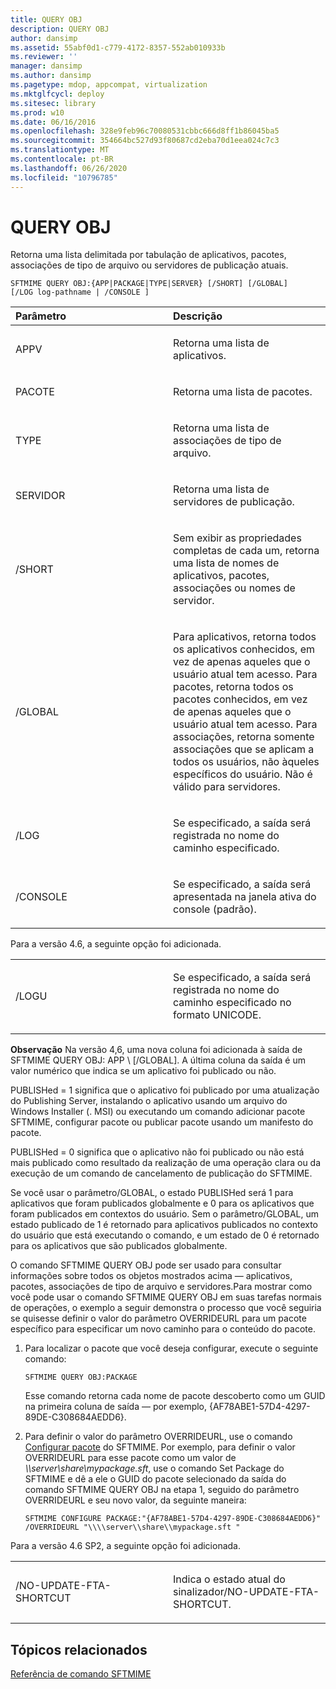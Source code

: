 ```yaml
---
title: QUERY OBJ
description: QUERY OBJ
author: dansimp
ms.assetid: 55abf0d1-c779-4172-8357-552ab010933b
ms.reviewer: ''
manager: dansimp
ms.author: dansimp
ms.pagetype: mdop, appcompat, virtualization
ms.mktglfcycl: deploy
ms.sitesec: library
ms.prod: w10
ms.date: 06/16/2016
ms.openlocfilehash: 328e9feb96c70080531cbbc666d8ff1b86045ba5
ms.sourcegitcommit: 354664bc527d93f80687cd2eba70d1eea024c7c3
ms.translationtype: MT
ms.contentlocale: pt-BR
ms.lasthandoff: 06/26/2020
ms.locfileid: "10796785"
---
```

# QUERY OBJ


Retorna uma lista delimitada por tabulação de aplicativos, pacotes, associações de tipo de arquivo ou servidores de publicação atuais.

`SFTMIME QUERY OBJ:{APP|PACKAGE|TYPE|SERVER} [/SHORT] [/GLOBAL]                 [/LOG log-pathname | /CONSOLE ]`

<table>
<colgroup>
<col width="50%" />
<col width="50%" />
</colgroup>
<thead>
<tr class="header">
<th align="left">Parâmetro</th>
<th align="left">Descrição</th>
</tr>
</thead>
<tbody>
<tr class="odd">
<td align="left"><p>APPV</p></td>
<td align="left"><p>Retorna uma lista de aplicativos.</p></td>
</tr>
<tr class="even">
<td align="left"><p>PACOTE</p></td>
<td align="left"><p>Retorna uma lista de pacotes.</p></td>
</tr>
<tr class="odd">
<td align="left"><p>TYPE</p></td>
<td align="left"><p>Retorna uma lista de associações de tipo de arquivo.</p></td>
</tr>
<tr class="even">
<td align="left"><p>SERVIDOR</p></td>
<td align="left"><p>Retorna uma lista de servidores de publicação.</p></td>
</tr>
<tr class="odd">
<td align="left"><p>/SHORT</p></td>
<td align="left"><p>Sem exibir as propriedades completas de cada um, retorna uma lista de nomes de aplicativos, pacotes, associações ou nomes de servidor.</p></td>
</tr>
<tr class="even">
<td align="left"><p>/GLOBAL</p></td>
<td align="left"><p>Para aplicativos, retorna todos os aplicativos conhecidos, em vez de apenas aqueles que o usuário atual tem acesso. Para pacotes, retorna todos os pacotes conhecidos, em vez de apenas aqueles que o usuário atual tem acesso. Para associações, retorna somente associações que se aplicam a todos os usuários, não àqueles específicos do usuário. Não é válido para servidores.</p></td>
</tr>
<tr class="odd">
<td align="left"><p>/LOG</p></td>
<td align="left"><p>Se especificado, a saída será registrada no nome do caminho especificado.</p></td>
</tr>
<tr class="even">
<td align="left"><p>/CONSOLE</p></td>
<td align="left"><p>Se especificado, a saída será apresentada na janela ativa do console (padrão).</p></td>
</tr>
</tbody>
</table>

 

Para a versão 4.6, a seguinte opção foi adicionada.

<table>
<colgroup>
<col width="50%" />
<col width="50%" />
</colgroup>
<tbody>
<tr class="odd">
<td align="left"><p>/LOGU</p></td>
<td align="left"><p>Se especificado, a saída será registrada no nome do caminho especificado no formato UNICODE.</p></td>
</tr>
</tbody>
</table>

 

**Observação**  Na versão 4,6, uma nova coluna foi adicionada à saída de SFTMIME QUERY OBJ: APP \ [/GLOBAL\]. A última coluna da saída é um valor numérico que indica se um aplicativo foi publicado ou não.

PUBLISHed = 1 significa que o aplicativo foi publicado por uma atualização do Publishing Server, instalando o aplicativo usando um arquivo do Windows Installer (. MSI) ou executando um comando adicionar pacote SFTMIME, configurar pacote ou publicar pacote usando um manifesto do pacote.

PUBLISHed = 0 significa que o aplicativo não foi publicado ou não está mais publicado como resultado da realização de uma operação clara ou da execução de um comando de cancelamento de publicação do SFTMIME.

Se você usar o parâmetro/GLOBAL, o estado PUBLISHed será 1 para aplicativos que foram publicados globalmente e 0 para os aplicativos que foram publicados em contextos do usuário. Sem o parâmetro/GLOBAL, um estado publicado de 1 é retornado para aplicativos publicados no contexto do usuário que está executando o comando, e um estado de 0 é retornado para os aplicativos que são publicados globalmente.

 

O comando SFTMIME QUERY OBJ pode ser usado para consultar informações sobre todos os objetos mostrados acima — aplicativos, pacotes, associações de tipo de arquivo e servidores.Para mostrar como você pode usar o comando SFTMIME QUERY OBJ em suas tarefas normais de operações, o exemplo a seguir demonstra o processo que você seguiria se quisesse definir o valor do parâmetro OVERRIDEURL para um pacote específico para especificar um novo caminho para o conteúdo do pacote. 

1.  Para localizar o pacote que você deseja configurar, execute o seguinte comando:

    `SFTMIME QUERY OBJ:PACKAGE`

    Esse comando retorna cada nome de pacote descoberto como um GUID na primeira coluna de saída — por exemplo, {AF78ABE1-57D4-4297-89DE-C308684AEDD6}.

2.  Para definir o valor do parâmetro OVERRIDEURL, use o comando [Configurar pacote](configure-package.md) do SFTMIME. Por exemplo, para definir o valor OVERRIDEURL para esse pacote como um valor de *\\\\server\\share\\mypackage.sft*, use o comando Set Package do SFTMIME e dê a ele o GUID do pacote selecionado da saída do comando SFTMIME QUERY OBJ na etapa 1, seguido do parâmetro OVERRIDEURL e seu novo valor, da seguinte maneira:

    `SFTMIME CONFIGURE PACKAGE:"{AF78ABE1-57D4-4297-89DE-C308684AEDD6}" /OVERRIDEURL "\\\\server\\share\\mypackage.sft "`

Para a versão 4.6 SP2, a seguinte opção foi adicionada.

<table>
<colgroup>
<col width="50%" />
<col width="50%" />
</colgroup>
<tbody>
<tr class="odd">
<td align="left"><p>/NO-UPDATE-FTA-SHORTCUT</p></td>
<td align="left"><p>Indica o estado atual do sinalizador/NO-UPDATE-FTA-SHORTCUT.</p></td>
</tr>
</tbody>
</table>

 

## Tópicos relacionados


[Referência de comando SFTMIME](sftmime--command-reference.md)

 

 





